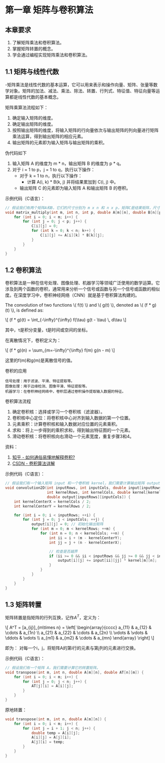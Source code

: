 # 第一章 矩阵与卷积算法

## 本章要求

1. 了解矩阵乘法和卷积算法。
2. 掌握矩阵转置的概念。
3. 学会通过编程实现矩阵乘法和卷积算法。

## 1.1 矩阵与线性代数

-矩阵乘法是线性代数的基本运算，它可以用来表示和操作向量、矩阵、张量等数学对象。矩阵的加法、减法、乘法、除法、转置、行列式、特征值、特征向量等运算都是线性代数的基本概念。

矩阵乘算法流程如下：

1. 确定输入矩阵的维度。
2. 确定输出矩阵的维度。
3. 按照输出矩阵的维度，将输入矩阵的行向量依次与输出矩阵的列向量进行矩阵乘法运算，得到输出矩阵的相应元素。
4. 输出矩阵的元素即为输入矩阵与输出矩阵的乘积。

伪代码如下

1. 输入矩阵 A 的维度为 m * n，输出矩阵 B 的维度为 p * q。
2. 对于 i = 1 to p，j = 1 to q，执行以下操作：
   - 对于 k = 1 to n，执行以下操作：
     - 计算 A(i, k) * B(k, j) 并将结果累加到 C(i, j) 中。
   - 输出矩阵 C 的元素即为输入矩阵 A 和输出矩阵 B 的卷积。

示例代码（C语言）：

```c
// 假设我们有两个矩阵A和B，它们的尺寸分别为 m x n 和 n x p，矩阵C是结果矩阵，尺寸为 m x p。
void matrix_multiply(int m, int n, int p, double A[m][n], double B[n][p], double C[m][p]) {
    for (int i = 0; i < m; i++) {
        for (int j = 0; j < p; j++) {
            C[i][j] = 0;
            for (int k = 0; k < n; k++) {
                C[i][j] += A[i][k] * B[k][j];
            }
        }
    }
}
```


## 1.2 卷积算法

卷积算法是一种在信号处理、图像处理、机器学习等领域广泛使用的数学运算。它涉及到两个函数的卷积，通常用来分析一个信号或函数与另一个信号或函数的相似度。在深度学习中，卷积神经网络（CNN）就是基于卷积算法构建的。

<script src="https://polyfill.io/v3/polyfill.min.js?features=es6"></script>
<script id="MathJax-script" async src="https://cdn.jsdelivr.net/npm/mathjax@3/es5/tex-mml-chtml.js"></script>

<p>
The convolution of two functions \( f(t) \) and \( g(t) \), denoted as \( (f * g)(t) \), is defined as:
</p>
<p>
\[
        (f * g)(t) = \int_{-\infty}^{\infty} f(\tau) g(t - \tau) \, d\tau
        \]
</p>

其中，τ是积分变量，t是时间或空间的坐标。

在离散情况下，卷积定义为：
<p>
        \[
        (f * g)(n) = \sum_{m=-\infty}^{\infty} f(m) g(n - m)
        \]
    </p>
这里的f(m)和g(m)是离散信号的值。

卷积的应用

    信号处理：用于滤波、平滑、特征提取等。
    图像处理：用于边缘检测、图像平滑、特征提取等。
    机器学习：在卷积神经网络中，卷积层通过卷积操作提取输入数据的特征。

卷积算法流程

1. 确定卷积核：选择或学习一个卷积核（滤波器）。
2. 卷积核中心定位：将卷积核中心对齐到输入数据的第一个位置。
3. 元素乘积：计算卷积核和输入数据对应位置的元素乘积。
4. 求和：将上一步得到的乘积求和，得到输出特征图的一个元素。
5. 滑动卷积核：将卷积核向右滑动一个元素宽度，重复步骤3和4。

资料：
1. [知乎 - 如何通俗易懂地解释卷积?](https://www.zhihu.com/question/22298352)
2. [CSDN - 卷积算法详解](https://blog.csdn.net/weixin_43702653/article/details/123776987)

示例代码（C语言）：

```c
// 假设我们有一个输入矩阵 input 和一个卷积核 kernel，我们需要计算输出矩阵 output。
void convolution2D(int inputRows, int inputCols, double input[inputRows][inputCols], 
                   int kernelRows, int kernelCols, double kernel[kernelRows][kernelCols], 
                   double output[inputRows][inputCols]) {
    int kernelCenterX = kernelCols / 2;
    int kernelCenterY = kernelRows / 2;

    for (int i = 0; i < inputRows; ++i) {
        for (int j = 0; j < inputCols; ++j) {
            output[i][j] = 0; // 初始化输出矩阵
            for (int m = 0; m < kernelRows; ++m) {
                for (int n = 0; n < kernelCols; ++n) {
                    int ii = i + (m - kernelCenterY);
                    int jj = j + (n - kernelCenterX);

                    // 检查是否越界
                    if (ii >= 0 && ii < inputRows && jj >= 0 && jj < inputCols) {
                        output[i][j] += input[ii][jj] * kernel[m][n];
                    }
                }
            }
        }
    }
}
```

## 1.3 矩阵转置

矩阵转置是指矩阵的行列互换，记作$A^T$，定义为：
<p>
        \[
        A^T = [a_{ij}]_{m\times n} = \left[
        \begin{array}{cccc}
        a_{11} & a_{12} & \cdots & a_{1n} \\
        a_{21} & a_{22} & \cdots & a_{2n} \\
        \vdots & \vdots & \ddots & \vdots \\
        a_{m1} & a_{m2} & \cdots & a_{mn}
        \end{array}
        \right]
        \]
    </p>

即为：
对每一个i，j，将矩阵A的第i行的元素与第j列的元素进行交换。

示例代码（C语言）：

```c
// 假设我们有一个矩阵 A，我们需要计算它的转置矩阵。
void transpose(int m, int n, double A[m][n], double AT[n][m]) {
    for (int i = 0; i < m; i++) {
        for (int j = 0; j < n; j++) {
            AT[j][i] = A[i][j];
        }
    }
}
```

原地转置：

```c
void transpose(int m, int n, double A[m][n]) {
    for (int i = 0; i < m; i++) {
        for (int j = i + 1; j < n; j++) {
            double temp = A[i][j];
            A[i][j] = A[j][i];
            A[j][i] = temp;
        }
    }
}
```

